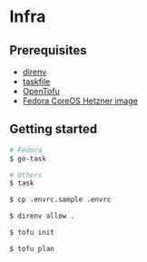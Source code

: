 # Infra

## Prerequisites

* [direnv](https://direnv.net/)
* [taskfile](https://taskfile.dev/installation)
* [OpenTofu](https://opentofu.org/)
* [Fedora CoreOS Hetzner image](https://github.com/nightspotlight/coreos-hcloud-packer)

## Getting started

```bash
# Fedora
$ go-task

# Others
$ task

$ cp .envrc.sample .envrc

$ direnv allow .

$ tofu init

$ tofu plan
```
